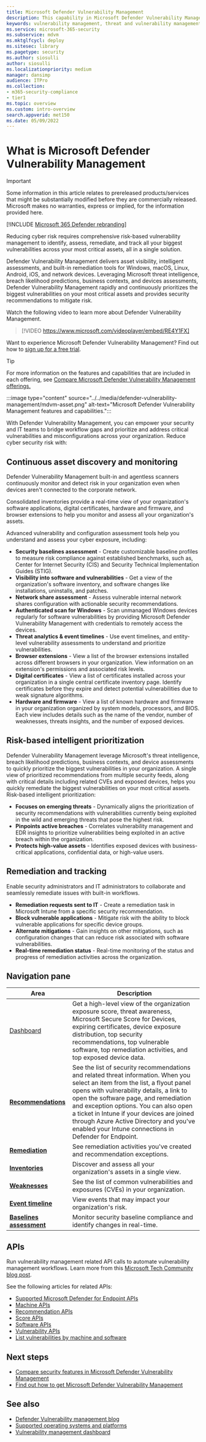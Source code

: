 ```yaml
---
title: Microsoft Defender Vulnerability Management
description: This capability in Microsoft Defender Vulnerability Management uses a game-changing risk-based approach to the discovery, prioritization, and remediation of endpoint vulnerabilities and misconfigurations.
keywords: vulnerability management, threat and vulnerability management, Microsoft Defender for Endpoint TVM, Microsoft Defender for Endpoint-TVM, vulnerability management, vulnerability assessment, threat and vulnerability scanning, secure configuration assessment, Microsoft Defender for Endpoint, Microsoft Defender Vulnerability Management, endpoint vulnerabilities, next generation
ms.service: microsoft-365-security
ms.subservice: mdvm
ms.mktglfcycl: deploy
ms.sitesec: library
ms.pagetype: security
ms.author: siosulli
author: siosulli
ms.localizationpriority: medium
manager: dansimp
audience: ITPro
ms.collection: 
- m365-security-compliance
- tier1
ms.topic: overview
ms.custom: intro-overview
search.appverid: met150
ms.date: 05/09/2022
---
```


# What is Microsoft Defender Vulnerability Management

> [!IMPORTANT]
> Some information in this article relates to prereleased products/services that might be substantially modified before they are commercially released. Microsoft makes no warranties, express or implied, for the information provided here.

[!INCLUDE [Microsoft 365 Defender rebranding](../../includes/microsoft-defender.md)]

Reducing cyber risk requires comprehensive risk-based vulnerability management to identify, assess, remediate, and track all your biggest vulnerabilities across your most critical assets, all in a single solution.

Defender Vulnerability Management delivers asset visibility, intelligent assessments, and built-in remediation tools for Windows, macOS, Linux, Android, iOS, and network devices. Leveraging Microsoft threat intelligence, breach likelihood predictions, business contexts, and devices assessments, Defender Vulnerability Management rapidly and continuously prioritizes the biggest vulnerabilities on your most critical assets and provides security recommendations to mitigate risk.

Watch the following video to learn more about Defender Vulnerability Management.

> [!VIDEO https://www.microsoft.com/videoplayer/embed/RE4Y1FX]

Want to experience Microsoft Defender Vulnerability Management? Find out how to [sign up for a free trial](../defender-vulnerability-management/get-defender-vulnerability-management.md).

> [!TIP]
>For more information on the features and capabilities that are included in each offering, see [Compare Microsoft Defender Vulnerability Management offerings.](defender-vulnerability-management-capabilities.md)

:::image type="content" source="../../media/defender-vulnerability-management/mdvm-asset.png" alt-text="Microsoft Defender Vulnerability Management features and capabilities.":::

With Defender Vulnerability Management, you can empower your security and IT teams to bridge workflow gaps and prioritize and address critical vulnerabilities and misconfigurations across your organization. Reduce cyber security risk with:

## Continuous asset discovery and monitoring

Defender Vulnerability Management built-in and agentless scanners continuously monitor and detect risk in your organization even when devices aren't connected to the corporate network.

Consolidated inventories provide a real-time view of your organization's software applications, digital certificates, hardware and firmware, and browser extensions to help you monitor and assess all your organization's assets.

Advanced vulnerability and configuration assessment tools help you understand and assess your cyber exposure, including:

- **Security baselines assessment** - Create customizable baseline profiles to measure risk compliance against established benchmarks, such as, Center for Internet Security (CIS) and Security Technical Implementation Guides (STIG).
- **Visibility into software and vulnerabilities** - Get a view of the organization's software inventory, and software changes like installations, uninstalls, and patches.
- **Network share assessment** - Assess vulnerable internal network shares configuration with actionable security recommendations.
- **Authenticated scan for Windows** - Scan unmanaged Windows devices regularly for software vulnerabilities by providing Microsoft Defender Vulnerability Management with credentials to remotely access the devices.
- **Threat analytics & event timelines** - Use event timelines, and entity-level vulnerability assessments to understand and prioritize vulnerabilities.
- **Browser extensions** - View a list of the browser extensions installed across different browsers in your organization. View information on an extension's permissions and associated risk levels.
- **Digital certificates** - View a list of certificates installed across your organization in a single central certificate inventory page. Identify certificates before they expire and detect potential vulnerabilities due to weak signature algorithms.
- **Hardware and firmware** - View a list of known hardware and firmware in your organization organized by system models, processors, and BIOS. Each view includes details such as the name of the vendor, number of weaknesses, threats insights, and the number of exposed devices.

## Risk-based intelligent prioritization

Defender Vulnerability Management leverage Microsoft's threat intelligence, breach likelihood predictions, business contexts, and device assessments to quickly prioritize the biggest vulnerabilities in your organization. A single view of prioritized recommendations from multiple security feeds, along with critical details including related CVEs and exposed devices, helps you quickly remediate the biggest vulnerabilities on your most critical assets. Risk-based intelligent prioritization:

- **Focuses on emerging threats** - Dynamically aligns the prioritization of security recommendations with vulnerabilities currently being exploited in the wild and emerging threats that pose the highest risk.
- **Pinpoints active breaches** - Correlates vulnerability management and EDR insights to prioritize vulnerabilities being exploited in an active breach within the organization.
- **Protects high-value assets** - Identifies exposed devices with business-critical applications, confidential data, or high-value users.

## Remediation and tracking

Enable security administrators and IT administrators to collaborate and seamlessly remediate issues with built-in workflows.

- **Remediation requests sent to IT** - Create a remediation task in Microsoft Intune from a specific security recommendation.
- **Block vulnerable applications** -  Mitigate risk with the ability to block vulnerable applications for specific device groups.
- **Alternate mitigations** - Gain insights on other mitigations, such as configuration changes that can reduce risk associated with software vulnerabilities.
- **Real-time remediation status** - Real-time monitoring of the status and progress of remediation activities across the organization.

## Navigation pane

|Area|Description|
|---|---|
|[Dashboard](tvm-dashboard-insights.md)|Get a high-level view of the organization exposure score, threat awareness, Microsoft Secure Score for Devices, expiring certificates, device exposure distribution, top security recommendations, top vulnerable software, top remediation activities, and top exposed device data.|
|[**Recommendations**](tvm-security-recommendation.md)|See the list of security recommendations and related threat information. When you select an item from the list, a flyout panel opens with vulnerability details, a link to open the software page, and remediation and exception options. You can also open a ticket in Intune if your devices are joined through Azure Active Directory and you've enabled your Intune connections in Defender for Endpoint.|
|[**Remediation**](tvm-remediation.md)|See remediation activities you've created and recommendation exceptions.|
|[**Inventories**](tvm-software-inventory.md)|Discover and assess all your organization's assets in a single view.|
|[**Weaknesses**](tvm-weaknesses.md)|See the list of common vulnerabilities and exposures (CVEs) in your organization.|
|[**Event timeline**](threat-and-vuln-mgt-event-timeline.md)|View events that may impact your organization's risk.|
|[**Baselines assessment**](tvm-security-baselines.md)|Monitor security baseline compliance and identify changes in real-time.|

## APIs

Run vulnerability management related API calls to automate vulnerability management workflows. Learn more from this [Microsoft Tech Community blog post](https://techcommunity.microsoft.com/t5/microsoft-defender-atp/threat-amp-vulnerability-management-apis-are-now-generally/ba-p/1304615).

See the following articles for related APIs:

- [Supported Microsoft Defender for Endpoint APIs](../defender-endpoint/exposed-apis-list.md)
- [Machine APIs](../defender-endpoint/machine.md)
- [Recommendation APIs](../defender-endpoint/vulnerability.md)
- [Score APIs](../defender-endpoint/score.md)
- [Software APIs](../defender-endpoint/software.md)
- [Vulnerability APIs](../defender-endpoint/vulnerability.md)
- [List vulnerabilities by machine and software](../defender-endpoint/get-all-vulnerabilities-by-machines.md)

## Next steps

- [Compare security features in Microsoft Defender Vulnerability Management](defender-vulnerability-management-capabilities.md)
- [Find out how to get Microsoft Defender Vulnerability Management](get-defender-vulnerability-management.md)

## See also

- [Defender Vulnerability management blog](https://go.microsoft.com/fwlink/?linkid=2195501)
- [Supported operating systems and platforms](tvm-supported-os.md)
- [Vulnerability management dashboard](tvm-dashboard-insights.md)
